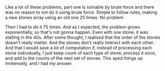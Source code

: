 Like a lot of these problems, part one is solvable by brute force and there was no reason to not do it using brute force. Simple to follow rules, making a new stones array using an old one 25 times. No problem

Then I had to do it 75 times. And as I expected, the problem grows exponentially, so that's not gonna happen. Even with one stone, it was stalling in the 40s. After some thought, I realised that the order of the stones doesn't really matter. And the stones don't really interact with each other. And that I would save a lot of computation if, instead of processing each stone individually, I just keep count of each type of stone, process it once, and add to the counts of the next set of stones. This sped things up immensely, and I had my answer.
